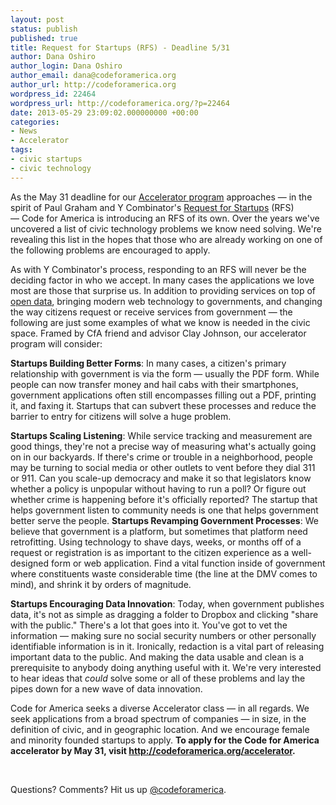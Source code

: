 ```yaml
---
layout: post
status: publish
published: true
title: Request for Startups (RFS) - Deadline 5/31
author: Dana Oshiro
author_login: Dana Oshiro
author_email: dana@codeforamerica.org
author_url: http://codeforamerica.org
wordpress_id: 22464
wordpress_url: http://codeforamerica.org/?p=22464
date: 2013-05-29 23:09:02.000000000 +00:00
categories:
- News
- Accelerator
tags:
- civic startups
- civic technology
---
```

As the May 31 deadline for our <a href="http://codeforamerica.org/accelerator/">Accelerator program</a> approaches — in the spirit of Paul Graham and Y Combinator's <a href="http://ycombinator.com/rfs.html">Request for Startups</a> (RFS) — Code for America is introducing an RFS of its own. Over the years we've uncovered a list of civic technology problems we know need solving. We're revealing this list in the hopes that those who are already working on one of the following problems are encouraged to apply.

As with Y Combinator's process, responding to an RFS will never be the deciding factor in who we accept. In many cases the applications we love most are those that surprise us. In addition to providing services on top of <a href="http://en.wikipedia.org/wiki/Open_data">open data</a>, bringing modern web technology to governments, and changing the way citizens request or receive services from government — the following are just some examples of what we know is needed in the civic space. Framed by CfA friend and advisor Clay Johnson, our accelerator program will consider:

<strong>Startups Building Better Forms</strong>: In many cases, a citizen's primary relationship with government is via the form — usually the PDF form. While people can now transfer money and hail cabs with their smartphones, government applications often still encompasses filling out a PDF, printing it, and faxing it. Startups that can subvert these processes and reduce the barrier to entry for citizens will solve a huge problem.

<strong>Startups Scaling Listening</strong>: While service tracking and measurement are good things, they're not a precise way of measuring what's actually going on in our backyards. If there's crime or trouble in a neighborhood, people may be turning to social media or other outlets to vent before they dial 311 or 911. Can you scale-up democracy and make it so that legislators know whether a policy is unpopular without having to run a poll? Or figure out whether crime is happening before it's officially reported? The startup that helps government listen to community needs is one that helps government better serve the people.
<strong>
Startups Revamping Government Processes</strong>: We believe that government is a platform, but sometimes that platform need retrofitting. Using technology to shave days, weeks, or months off of a request or registration is as important to the citizen experience as a well-designed form or web application. Find a vital function inside of government where constituents waste considerable time (the line at the DMV comes to mind), and shrink it by orders of magnitude.

<strong>Startups Encouraging Data Innovation</strong>: Today, when government publishes data, it's not as simple as dragging a folder to Dropbox and clicking "share with the public." There's a lot that goes into it. You've got to vet the information — making sure no social security numbers or other personally identifiable information is in it. Ironically, redaction is a vital part of releasing important data to the public. And making the data usable and clean is a prerequisite to anybody doing anything useful with it. We're very interested to hear ideas that *could* solve some or all of these problems and lay the pipes down for a new wave of data innovation.

Code for America seeks a diverse Accelerator class — in all regards. We seek applications from a broad spectrum of companies — in size, in the definition of civic, and in geographic location. And we encourage female and minority founded startups to apply. <strong>To apply for the Code for America accelerator by May 31, visit <a href="http://codeforamerica.org/accelerator">http://codeforamerica.org/accelerator</a>.</strong>

&nbsp;

Questions? Comments? Hit us up <a href="http://twitter.com/codeforamerica" target="_blank">@codeforamerica</a>.

